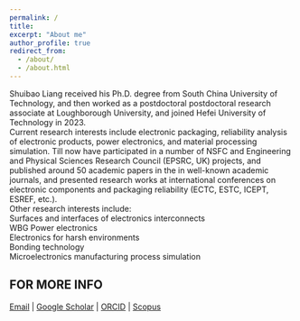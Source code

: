 ```yaml
---
permalink: /
title: 
excerpt: "About me"
author_profile: true
redirect_from: 
  - /about/
  - /about.html
---
```


 


Shuibao Liang received his Ph.D. degree from South China University of Technology, and then worked as a postdoctoral postdoctoral research associate at Loughborough University, and joined Hefei University of Technology in 2023. 
<br> 
Current research interests include electronic packaging, reliability analysis of electronic products, power electronics, and material processing simulation. Till now have participated in a number of NSFC and Engineering and Physical Sciences Research Council (EPSRC, UK) projects, and published around 50 academic papers in the in well-known academic journals, and presented research works at international conferences on electronic components and packaging reliability (ECTC, ESTC, ICEPT, ESREF, etc.).
<br>
Other research interests include: 
<br>
           Surfaces and interfaces of electronics interconnects    
           WBG Power electronics   
           Electronics for harsh environments  
           Bonding technology       
           Microelectronics manufacturing process simulation  



FOR MORE INFO
------
<div class="container">
    <div class="row-fluid">
                <a href="mailto:s.liang@hfut.edu.cn">Email</a> |
                <a href="https://scholar.google.com/citations?hl=en&user=75dvrNYAAAAJ">Google Scholar</a> |
                <a href="https://orcid.org/0000-0002-8044-1062">ORCID</a> |
                <a href="https://www.scopus.com/authid/detail.uri?authorId=56389086200">Scopus</a> 
    </div>
</div>

